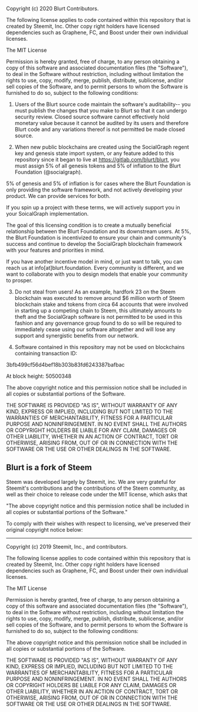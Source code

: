 Copyright (c) 2020 Blurt Contributors.

The following license applies to code contained within this repository that
is created by Steemit, Inc. Other copy right holders have licensed dependencies such
as Graphene, FC, and Boost under their own individual licenses.

The MIT License

Permission is hereby granted, free of charge, to any person obtaining a copy
of this software and associated documentation files (the "Software"), to deal
in the Software without restriction, including without limitation the rights
to use, copy, modify, merge, publish, distribute, sublicense, and/or sell
copies of the Software, and to permit persons to whom the Software is
furnished to do so, subject to the following conditions:

1. Users of the Blurt source code maintain the software's auditability-- you must
   publish the changes that you make to Blurt so that it can undergo security
   review. Closed source software cannot effectively hold monetary value
   because it cannot be audited by its users and therefore Blurt code and any variations thereof
   is not permitted be made closed source.

2. When new public blockchains are created using the SocialGraph regent key and
   genesis state import system, or any feature added to this repository since
   it began to live at https://gitlab.com/blurt/blurt, you must assign 5%
   of all genesis tokens and 5% of inflation to the Blurt Foundation (@socialgraph).

5% of genesis and 5% of inflation is for cases where the Blurt Foundation is
only providing the software framework, and not actively developing your
product. We can provide services for both.

If you spin up a project with these terms, we will actively support you
in your SoicalGraph implementation.

The goal of this licensing condition is to create a mutually beneficial relationship
between the Blurt Foundation and its downstream users. At 5%, the Blurt
Foundation is incentivized to ensure your chain and community's success
and continue to develop the SocialGraph blockchain framework with your features
and priorities in mind.

If you have another incentive model in mind, or just want to talk, you can
reach us at info[at]blurt.foundation. Every community is different, and we
want to collaborate with you to design models that enable your community to prosper.

3. Do not steal from users! As an example, hardfork 23 on the Steem blockchain was executed to
   remove around $6 million worth of Steem blockchain stake and tokens from circa 64 accounts
   that were involved in starting up a competing chain to Steem, this ultimately amounts to theft and
   the SocialGraph software is not permitted to be used in this fashion and any governance group found to
   do so will be required to immediately cease using our software altogether and will lose any support and synergistic
   benefits from our network.

4. Software contained in this repository may not be used on blockchains containing transaction ID:

3bfb499cf56d4bef18b303b83fd6243387bafbac

At block height: 50500348

The above copyright notice and this permission notice shall be included in
all copies or substantial portions of the Software.

THE SOFTWARE IS PROVIDED "AS IS", WITHOUT WARRANTY OF ANY KIND, EXPRESS OR
IMPLIED, INCLUDING BUT NOT LIMITED TO THE WARRANTIES OF MERCHANTABILITY,
FITNESS FOR A PARTICULAR PURPOSE AND NONINFRINGEMENT. IN NO EVENT SHALL THE
AUTHORS OR COPYRIGHT HOLDERS BE LIABLE FOR ANY CLAIM, DAMAGES OR OTHER
LIABILITY, WHETHER IN AN ACTION OF CONTRACT, TORT OR OTHERWISE, ARISING FROM,
OUT OF OR IN CONNECTION WITH THE SOFTWARE OR THE USE OR OTHER DEALINGS IN
THE SOFTWARE.

## Blurt is a fork of Steem

Steem was developed largely by Steemit, inc. We are very grateful for Steemit's
contributions and the contributions of the Steem community, as well as their
choice to release code under the MIT license, which asks that

"The above copyright notice and this permission notice shall be included in
all copies or substantial portions of the Software."

To comply with their wishes with respect to licensing, we've preserved their
original copyright notice below:

---

Copyright (c) 2019 Steemit, Inc., and contributors.

The following license applies to code contained within this repository that
is created by Steemit, Inc. Other copy right holders have licensed dependencies such
as Graphene, FC, and Boost under their own individual licenses.

The MIT License

Permission is hereby granted, free of charge, to any person obtaining a copy
of this software and associated documentation files (the "Software"), to deal
in the Software without restriction, including without limitation the rights
to use, copy, modify, merge, publish, distribute, sublicense, and/or sell
copies of the Software, and to permit persons to whom the Software is
furnished to do so, subject to the following conditions:

The above copyright notice and this permission notice shall be included in
all copies or substantial portions of the Software.

THE SOFTWARE IS PROVIDED "AS IS", WITHOUT WARRANTY OF ANY KIND, EXPRESS OR
IMPLIED, INCLUDING BUT NOT LIMITED TO THE WARRANTIES OF MERCHANTABILITY,
FITNESS FOR A PARTICULAR PURPOSE AND NONINFRINGEMENT. IN NO EVENT SHALL THE
AUTHORS OR COPYRIGHT HOLDERS BE LIABLE FOR ANY CLAIM, DAMAGES OR OTHER
LIABILITY, WHETHER IN AN ACTION OF CONTRACT, TORT OR OTHERWISE, ARISING FROM,
OUT OF OR IN CONNECTION WITH THE SOFTWARE OR THE USE OR OTHER DEALINGS IN
THE SOFTWARE.

